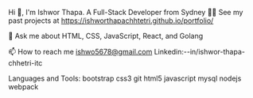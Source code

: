 Hi 👋, I'm Ishwor Thapa.
A Full-Stack Developer from Sydney
👨‍💻 See my past projects at https://ishworthapachhtetri.github.io/portfolio/

💬 Ask me about HTML, CSS, JavaScript, React, and Golang

📫 How to reach me ishwo5678@gmail.com
Linkedin:--in/ishwor-thapa-chhetri-itc

Languages and Tools:
bootstrap css3 git html5 javascript mysql nodejs webpack
